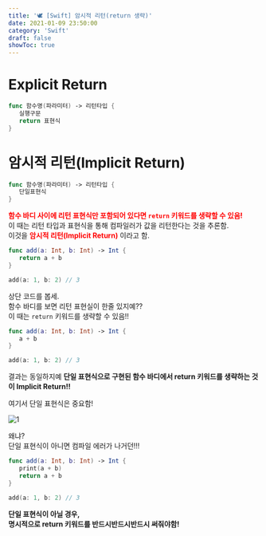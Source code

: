 ```yaml
---
title: '🕊 [Swift] 암시적 리턴(return 생략)'
date: 2021-01-09 23:50:00
category: 'Swift'
draft: false
showToc: true
---
```


# Explicit Return

```swift
func 함수명(파라미터) -> 리턴타입 {
   실행구문
   return 표현식
}
```

# 암시적 리턴(Implicit Return)

```swift
func 함수명(파라미터) -> 리턴타입 {
   단일표현식
}
```

<span style="color: red;">**함수 바디 사이에 리턴 표현식만 포함되어 있다면 `return` 키워드를 생략할 수 있음!**</span>  
이 때는 리턴 타입과 표현식을 통해 컴파일러가 값을 리턴한다는 것을 추론함.  
이것을 <span style="color: red;">**암시적 리턴(Implicit Return)**</span> 이라고 함.

```swift
func add(a: Int, b: Int) -> Int {
   return a + b
}

add(a: 1, b: 2) // 3
```

상단 코드를 봅세.  
함수 바디를 보면 리턴 표현실이 한줄 있지예??  
이 때는 `return` 키워드를 생략할 수 있음!!

```swift
func add(a: Int, b: Int) -> Int {
   a + b
}

add(a: 1, b: 2) // 3
```

결과는 동일하지예
**단일 표현식으로 구현된 함수 바디에서 return 키워드를 생략하는 것이 Implicit Return!!**

여기서 단일 표현식은 중요함!

![1](https://user-images.githubusercontent.com/55340876/110240757-bdb97c00-7f90-11eb-9135-f58b06ab1789.png)

왜냐?  
단일 표현식이 아니면 컴파일 에러가 나거던!!!

```swift
func add(a: Int, b: Int) -> Int {
   print(a + b)
   return a + b
}

add(a: 1, b: 2) // 3
```

**단일 표현식이 아닐 경우,  
명시적으로 return 키워드를 반드시반드시반드시 써줘야함!**
